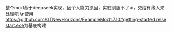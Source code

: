 整个mod基于deepseek实现，因个人能力原因，实在驯服不了ai，交给有缘人来处理吧 
\n使用[https://github.com/GTNewHorizons/ExampleMod1.7.10#getting-started relse start.exe](https://github.com/GTNewHorizons/ExampleMod1.7.10/releases/download/master-packages/starter.zip)为基底构建
